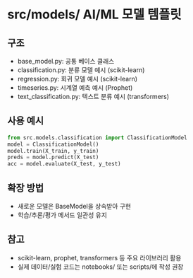 # src/models/ AI/ML 모델 템플릿

## 구조
- base_model.py: 공통 베이스 클래스
- classification.py: 분류 모델 예시 (scikit-learn)
- regression.py: 회귀 모델 예시 (scikit-learn)
- timeseries.py: 시계열 예측 예시 (Prophet)
- text_classification.py: 텍스트 분류 예시 (transformers)

## 사용 예시
```python
from src.models.classification import ClassificationModel
model = ClassificationModel()
model.train(X_train, y_train)
preds = model.predict(X_test)
acc = model.evaluate(X_test, y_test)
```

## 확장 방법
- 새로운 모델은 BaseModel을 상속받아 구현
- 학습/추론/평가 메서드 일관성 유지

## 참고
- scikit-learn, prophet, transformers 등 주요 라이브러리 활용
- 실제 데이터/실험 코드는 notebooks/ 또는 scripts/에 작성 권장 